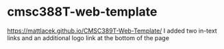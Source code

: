 # cmsc388T-web-template
https://mattlacek.github.io/CMSC389T-Web-Template/
I added two in-text links and an additional logo link at the bottom of the page
